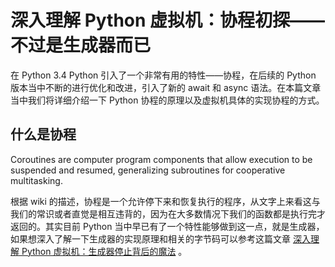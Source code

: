 # 深入理解 Python 虚拟机：协程初探——不过是生成器而已

在 Python 3.4 Python 引入了一个非常有用的特性——协程，在后续的 Python 版本当中不断的进行优化和改进，引入了新的 await 和 async 语法。在本篇文章当中我们将详细介绍一下 Python 协程的原理以及虚拟机具体的实现协程的方式。

## 什么是协程

Coroutines are computer program components that allow execution to be suspended and resumed, generalizing subroutines for cooperative multitasking. 

根据 wiki 的描述，协程是一个允许停下来和恢复执行的程序，从文字上来看这与我们的常识或者直觉是相互违背的，因为在大多数情况下我们的函数都是执行完才返回的。其实目前 Python 当中早已有了一个特性能够做到这一点，就是生成器，如果想深入了解一下生成器的实现原理和相关的字节码可以参考这篇文章 [深入理解 Python 虚拟机：生成器停止背后的魔法](https://github.com/Chang-LeHung/dive-into-cpython/blob/master/pvm/10generator.md) 。



